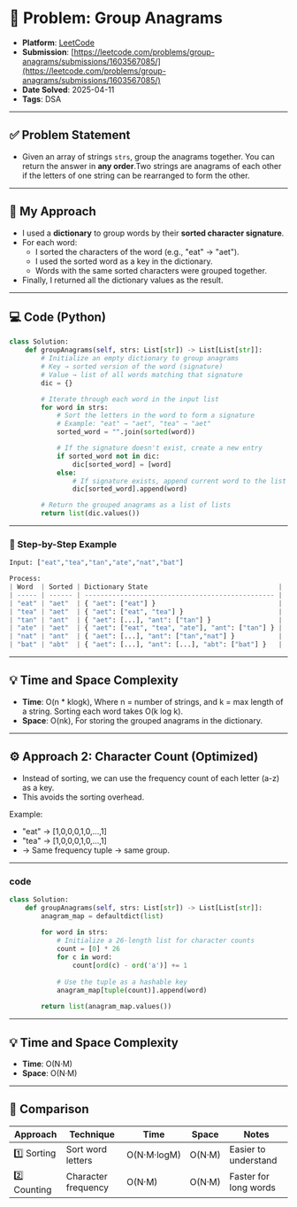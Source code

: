 # 🧮 Problem: Group Anagrams

- **Platform**: [LeetCode](https://leetcode.com/problems/group-anagrams/description/)
- **Submission**: [https://leetcode.com/problems/group-anagrams/submissions/1603567085/](https://leetcode.com/problems/group-anagrams/submissions/1603567085/)
- **Date Solved**: 2025-04-11
- **Tags**: DSA

---

## ✅ Problem Statement
- Given an array of strings `strs`, group the anagrams together. You can return the answer in **any order**.Two strings are anagrams of each other if the letters of one string can be rearranged to form the other.


---

## 🚀 My Approach
- I used a **dictionary** to group words by their **sorted character signature**.
- For each word:
  - I sorted the characters of the word (e.g., "eat" → "aet").
  - I used the sorted word as a key in the dictionary.
  - Words with the same sorted characters were grouped together.
- Finally, I returned all the dictionary values as the result.

---

## 💻 Code (Python)

```python
class Solution:
    def groupAnagrams(self, strs: List[str]) -> List[List[str]]:
        # Initialize an empty dictionary to group anagrams
        # Key → sorted version of the word (signature)
        # Value → list of all words matching that signature
        dic = {}

        # Iterate through each word in the input list
        for word in strs:
            # Sort the letters in the word to form a signature
            # Example: "eat" → "aet", "tea" → "aet"
            sorted_word = "".join(sorted(word))

            # If the signature doesn't exist, create a new entry
            if sorted_word not in dic:
                dic[sorted_word] = [word]
            else:
                # If signature exists, append current word to the list
                dic[sorted_word].append(word)

        # Return the grouped anagrams as a list of lists
        return list(dic.values())

```
---
### 🧠 Step-by-Step Example
```python
Input: ["eat","tea","tan","ate","nat","bat"]

Process:
| Word  | Sorted | Dictionary State                                 |
| ----- | ------ | ------------------------------------------------ |
| "eat" | "aet"  | { "aet": ["eat"] }                               |
| "tea" | "aet"  | { "aet": ["eat", "tea"] }                        |
| "tan" | "ant"  | { "aet": [...], "ant": ["tan"] }                 |
| "ate" | "aet"  | { "aet": ["eat", "tea", "ate"], "ant": ["tan"] } |
| "nat" | "ant"  | { "aet": [...], "ant": ["tan","nat"] }           |
| "bat" | "abt"  | { "aet": [...], "ant": [...], "abt": ["bat"] }   |

```

---

## 💡 Time and Space Complexity
- **Time**: O(n * klogk), Where n = number of strings, and k = max length of a string. Sorting each word takes O(k log k).
- **Space**: O(nk), For storing the grouped anagrams in the dictionary.

---

## ⚙️ Approach 2: Character Count (Optimized)
- Instead of sorting, we can use the frequency count of each letter (a-z) as a key.
- This avoids the sorting overhead.

Example:

- "eat" → [1,0,0,0,1,0,...,1]
- "tea" → [1,0,0,0,1,0,...,1]
- → Same frequency tuple → same group.

---

### code 
```python
class Solution:
    def groupAnagrams(self, strs: List[str]) -> List[List[str]]:
        anagram_map = defaultdict(list)
        
        for word in strs:
            # Initialize a 26-length list for character counts
            count = [0] * 26
            for c in word:
                count[ord(c) - ord('a')] += 1
            
            # Use the tuple as a hashable key
            anagram_map[tuple(count)].append(word)
        
        return list(anagram_map.values())
```
---
## 💡 Time and Space Complexity
- **Time**: O(N·M)
- **Space**: O(N·M)

---

## 🧩 Comparison
| Approach     | Technique           | Time        | Space  | Notes                 |
| ------------ | ------------------- | ----------- | ------ | --------------------- |
| 1️⃣ Sorting  | Sort word letters   | O(N·M·logM) | O(N·M) | Easier to understand  |
| 2️⃣ Counting | Character frequency | O(N·M)      | O(N·M) | Faster for long words |

